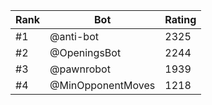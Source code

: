 Rank|Bot|Rating
---|---|---
#1|@anti-bot|2325
#2|@OpeningsBot|2244
#3|@pawnrobot|1939
#4|@MinOpponentMoves|1218
